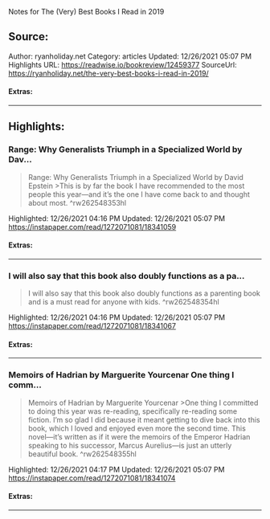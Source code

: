 Notes for The (Very) Best Books I Read in 2019

## Source:
Author: ryanholiday.net
Category: articles
Updated: 12/26/2021 05:07 PM
Highlights URL: https://readwise.io/bookreview/12459377
SourceUrl: https://ryanholiday.net/the-very-best-books-i-read-in-2019/


#### Extras:




 
-----
 ## Highlights:

### Range: Why Generalists Triumph in a Specialized World by Dav...
>Range: Why Generalists Triumph in a Specialized World by David Epstein
&gt;This is by far the book I have recommended to the most people this year—and it’s the one I have come back to and thought about most. ^rw262548353hl


Highlighted: 12/26/2021 04:16 PM
Updated: 12/26/2021 05:07 PM
https://instapaper.com/read/1272071081/18341059


#### Extras:





------

### I will also say that this book also doubly functions as a pa...
>I will also say that this book also doubly functions as a parenting book and is a must read for anyone with kids. ^rw262548354hl


Highlighted: 12/26/2021 04:16 PM
Updated: 12/26/2021 05:07 PM
https://instapaper.com/read/1272071081/18341067


#### Extras:





------

### Memoirs of Hadrian by Marguerite Yourcenar One thing I comm...
>Memoirs of Hadrian by Marguerite Yourcenar
&gt;One thing I committed to doing this year was re-reading, specifically re-reading some fiction. I’m so glad I did because it meant getting to dive back into this book, which I loved and enjoyed even more the second time. This novel—it’s written as if it were the memoirs of the Emperor Hadrian speaking to his successor, Marcus Aurelius—is just an utterly beautiful book. ^rw262548355hl


Highlighted: 12/26/2021 04:17 PM
Updated: 12/26/2021 05:07 PM
https://instapaper.com/read/1272071081/18341074


#### Extras:





------

